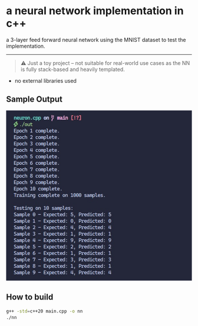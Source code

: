 # a neural network implementation in c++

a 3-layer feed forward neural network using the MNIST dataset to test the implementation.

---

> ⚠️ Just a toy project – not suitable for real-world use cases as the NN is fully stack-based and heavily templated.

- no external libraries used

## Sample Output

![Sample Output](output.jpeg)

## How to build
```bash
g++ -std=c++20 main.cpp -o nn
./nn


